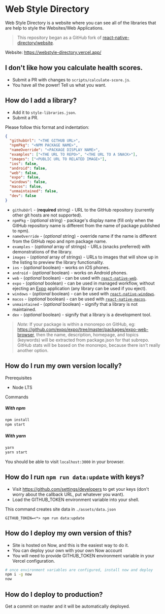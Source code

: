 # Web Style Directory

Web Style Directory is a website where you can see all of the libraries that are help to style the Websites/Web Applications.

> This repository began as a GitHub fork of [react-native-directory/website](https://github.com/react-native-directory/website).

Website: https://webstyle-directory.vercel.app/

## I don't like how you calculate health scores.

- Submit a PR with changes to `scripts/calculate-score.js`.
- You have all the power! Tell us what you want.

## How do I add a library?

- Add it to `style-libraries.json`.
- Submit a PR.

Please follow this format and indentation:

```json
{
  "githubUrl": "<THE GITHUB URL>",
  "npmPkg": "<NPM PACKAGE NAME>",
  "nameOverride": "<PACKAGE DISPLAY NAME>",
  "examples": ["<THE URL TO REPO>", "<THE URL TO A SNACK>"],
  "images": ["<PUBLIC URL TO RELATED IMAGE>"],
  "ios": false,
  "android": false,
  "web": false,
  "expo": false,
  "windows": false,
  "macos": false,
  "unmaintained": false,
  "dev": false
}
```

- `githubUrl` - (**required** string) - URL to the GitHub repository (currently other git hosts are not supported).
- `npmPkg` - (_optional_ string) - package's display name (fill only when the GitHub repository name is different from the name of package published to npm).
- `nameOverride` - (_optional_ string) - override name if the name is different from the GitHub repo and npm package name.
- `examples` - (_optional_ array of strings) - URLs (snacks preferred) with demonstrations of the library.
- `images` - (_optional_ array of strings) - URLs to images that will show up in the listing to preview the library functionality.
- `ios` - (_optional_ boolean) - works on iOS phones.
- `android` - (_optional_ boolean) - works on Android phones.
- `web` - (_optional_ boolean) - can be used with [`react-native-web`](https://github.com/necolas/react-native-web).
- `expo` - (_optional_ boolean) - can be used in managed workflow, without ejecting an [Expo](https://github.com/expo/expo) application (any library can be used if you eject).
- `windows` - (_optional_ boolean) - can be used with [`react-native-windows`](https://github.com/microsoft/react-native-windows).
- `macos` - (_optional_ boolean) - can be used with [`react-native-macos`](https://github.com/microsoft/react-native-macos).
- `unmaintained` - (_optional_ boolean) - signify that a library is not maintained.
- `dev` - (_optional_ boolean) - signify that a library is a development tool.

> _Note:_ If your package is within a monorepo on GitHub, eg: https://github.com/expo/expo/tree/master/packages/expo-web-browser, then the name, description, homepage, and topics (keywords) will be extracted from package.json for that subrepo. GitHub stats will be based on the monorepo, because there isn't really another option.

## How do I run my own version locally?

Prerequisites

- Node LTS

Commands

##### With npm

```sh
npm install
npm start
```

##### With yarn

```sh
yarn
yarn start
```

You should be able to visit `localhost:3000` in your browser.

## How do I run `npm run data:update` with keys?

- Visit https://github.com/settings/developers to get your keys (don't worry about the callback URL, put whatever you want).
- Load the GITHUB_TOKEN environment variable into your shell.

This command creates site data in `./assets/data.json`

```
GITHUB_TOKEN=<*> npm run data:update
```

## How do I deploy my own version of this?

- Site is hosted on Now, and this is the easiest way to do it.
- You can deploy your own with your own Now account
- You will need to provide GITHUB_TOKEN environment variable in your Vercel configuration.

```sh
# once environment variables are configured, install now and deploy
npm i -g now
now
```

## How do I deploy to production?

Get a commit on master and it will be automatically deployed.
